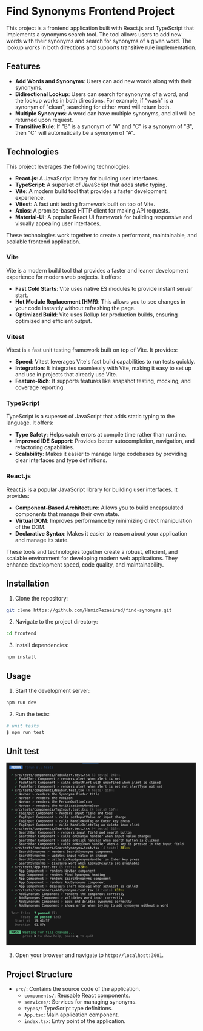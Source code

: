 # Find Synonyms Frontend Project

This project is a frontend application built with React.js and TypeScript that implements a synonyms search tool. The tool allows users to add new words with their synonyms and search for synonyms of a given word. The lookup works in both directions and supports transitive rule implementation.

## Features

- **Add Words and Synonyms**: Users can add new words along with their synonyms.
- **Bidirectional Lookup**: Users can search for synonyms of a word, and the lookup works in both directions. For example, if "wash" is a synonym of "clean", searching for either word will return both.
- **Multiple Synonyms**: A word can have multiple synonyms, and all will be returned upon request.
- **Transitive Rule**: If "B" is a synonym of "A" and "C" is a synonym of "B", then "C" will automatically be a synonym of "A".

## Technologies

This project leverages the following technologies:

- **React.js**: A JavaScript library for building user interfaces.
- **TypeScript**: A superset of JavaScript that adds static typing.
- **Vite**: A modern build tool that provides a faster development experience.
- **Vitest**: A fast unit testing framework built on top of Vite.
- **Axios**: A promise-based HTTP client for making API requests.
- **Material-UI**: A popular React UI framework for building responsive and visually appealing user interfaces.

These technologies work together to create a performant, maintainable, and scalable frontend application.

### Vite

Vite is a modern build tool that provides a faster and leaner development experience for modern web projects. It offers:

- **Fast Cold Starts**: Vite uses native ES modules to provide instant server start.
- **Hot Module Replacement (HMR)**: This allows you to see changes in your code instantly without refreshing the page.
- **Optimized Build**: Vite uses Rollup for production builds, ensuring optimized and efficient output.

### Vitest

Vitest is a fast unit testing framework built on top of Vite. It provides:

- **Speed**: Vitest leverages Vite's fast build capabilities to run tests quickly.
- **Integration**: It integrates seamlessly with Vite, making it easy to set up and use in projects that already use Vite.
- **Feature-Rich**: It supports features like snapshot testing, mocking, and coverage reporting.

### TypeScript

TypeScript is a superset of JavaScript that adds static typing to the language. It offers:

- **Type Safety**: Helps catch errors at compile time rather than runtime.
- **Improved IDE Support**: Provides better autocompletion, navigation, and refactoring capabilities.
- **Scalability**: Makes it easier to manage large codebases by providing clear interfaces and type definitions.

### React.js

React.js is a popular JavaScript library for building user interfaces. It provides:

- **Component-Based Architecture**: Allows you to build encapsulated components that manage their own state.
- **Virtual DOM**: Improves performance by minimizing direct manipulation of the DOM.
- **Declarative Syntax**: Makes it easier to reason about your application and manage its state.

These tools and technologies together create a robust, efficient, and scalable environment for developing modern web applications. They enhance development speed, code quality, and maintainability.

## Installation

1. Clone the repository:

```bash
git clone https://github.com/HamidRezaeirad/find-synonyms.git
```

2. Navigate to the project directory:

```bash
cd frontend
```

3. Install dependencies:

```bash
npm install
```

## Usage

1. Start the development server:

```bash
npm run dev
```

2. Run the tests:

```bash
# unit tests
$ npm run test
```

## Unit test

<img src="./src/assets/fe-unit-test.png" width="500">

3. Open your browser and navigate to `http://localhost:3001`.

## Project Structure

- `src/`: Contains the source code of the application.
  - `components/`: Reusable React components.
  - `services/`: Services for managing synonyms.
  - `types/`: TypeScript type definitions.
  - `App.tsx`: Main application component.
  - `index.tsx`: Entry point of the application.
